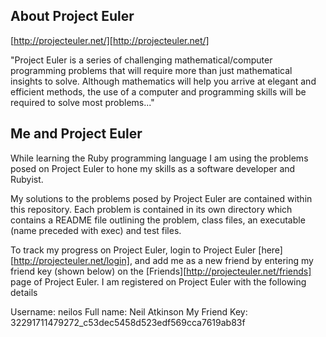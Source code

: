 About Project Euler
-------------------

[http://projecteuler.net/][http://projecteuler.net/]

"Project Euler is a series of challenging mathematical/computer programming problems that will require more than just mathematical insights to solve. Although mathematics will help you arrive at elegant and efficient methods, the use of a computer and programming skills will be required to solve most problems..."


Me and Project Euler
--------------------

While learning the Ruby programming language I am using the problems posed on Project Euler to hone my skills as a software developer and Rubyist.

My solutions to the problems posed by Project Euler are contained within this repository. Each problem is contained in its own directory which contains a README file outlining the problem, class files, an executable (name preceded with exec) and test files.

To track my progress on Project Euler, login to Project Euler [here][http://projecteuler.net/login], and add me as a new friend by entering my friend key (shown below) on the [Friends][http://projecteuler.net/friends] page of Project Euler. I am registered on Project Euler with the following details

Username: neilos
Full name: Neil Atkinson
My Friend Key: 32291711479272_c53dec5458d523edf569cca7619ab83f

